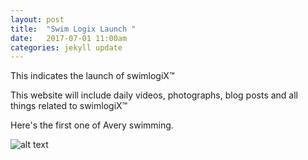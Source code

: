 ```yaml
---
layout: post
title:  "Swim Logix Launch "
date:   2017-07-01 11:00am
categories: jekyll update
---
```

This indicates the launch of swimlogiX™

This website will include daily videos, photographs, blog posts and all things related to swimlogiX™

Here's the first one of Avery swimming.

![alt text](/img_0838.png "Avery Underwater")
